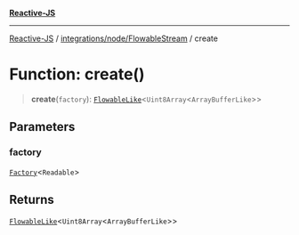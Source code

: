 [**Reactive-JS**](../../../../README.md)

***

[Reactive-JS](../../../../README.md) / [integrations/node/FlowableStream](../README.md) / create

# Function: create()

> **create**(`factory`): [`FlowableLike`](../../../../computations/interfaces/FlowableLike.md)\<`Uint8Array`\<`ArrayBufferLike`\>\>

## Parameters

### factory

[`Factory`](../../../../functions/type-aliases/Factory.md)\<`Readable`\>

## Returns

[`FlowableLike`](../../../../computations/interfaces/FlowableLike.md)\<`Uint8Array`\<`ArrayBufferLike`\>\>
